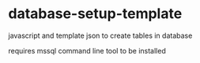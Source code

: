 # database-setup-template
javascript and template json to create tables in database


requires mssql command line tool to be installed
